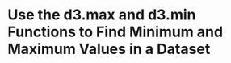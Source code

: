 # Use the d3.max and d3.min Functions to Find Minimum and Maximum Values in a Dataset

<body>
  <script>
  
    const positionData = [[1, 7, -4],[6, 3, 8],[2, 9, 3]]
    // Add your code below this line
    const maxZ = d3.max(positionData, (d) => d[2]);
    const output = maxZ; // Change this line

    // Add your code above this line

    d3.select("body")
      .append("h2")
      .text(output)
  </script>
</body>
